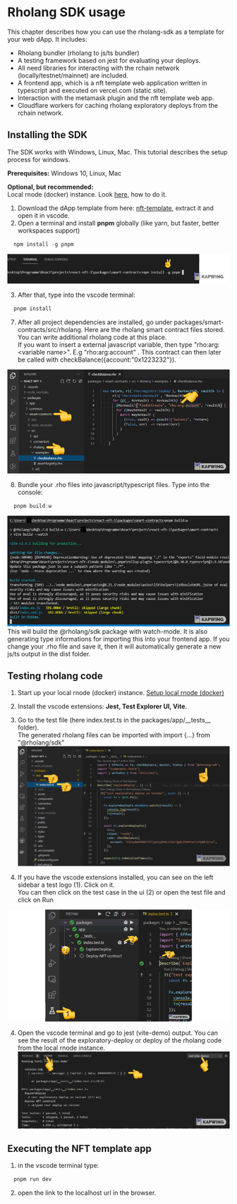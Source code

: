 # Rholang SDK usage

This chapter describes how you can use the rholang-sdk as a template for your web dApp. It includes:

- Rholang bundler (rholang to js/ts bundler)
- A testing framework based on jest for evaluating your deploys.
- All need libraries for interacting with the rchain network (locally/testnet/mainnet) are included.
- A frontend app, which is a nft template web application written in typescript and executed on vercel.com (static site).
- Interaction with the metamask plugin and the nft template web app.
- Cloudflare workers for caching rholang exploratory deploys from the rchain network.

## Installing the SDK

The SDK works with Windows, Linux, Mac. This tutorial describes the setup process for windows.

**Prerequisites:**
Windows 10, Linux, Mac

**Optional, but recommended:**  
Local rnode (docker) instance. Look [here](/dapps/setup-docker/), how to do it.

1. Download the dApp template from here: [nft-template](https://github.com/rholang/nft), extract it and open it in vscode.
2. Open a terminal and install **pnpm** globally (like yarn, but faster, better workspaces support)

```javascript
  npm install -g pnpm
```

![sdk-6](./images/sdk-6.png)

3. After that, type into the vscode terminal:

```javascript
  pnpm install
```

7. After all project dependencies are installed, go under packages/smart-contracts/src/rholang. Here are the rholang smart contract files stored. You can write additional rholang code at this place.  
   If you want to insert a external javascript variable, then type "rho:arg:&lt;variable name&gt;". E.g "rho:arg:account" .
   This contract can then later be called with checkBalance({account:"0x1223232"}).

![sdk-7](./images/sdk-7.png)

8. Bundle your .rho files into javascript/typescript files. Type into the console:

```javascript
  pnpm build:w
```

![sdk-8](./images/sdk-8.png)
This will build the @rholang/sdk package with watch-mode. It is also generating type informations for importing this into your frontend app. If you change your .rho file and save it, then it will automatically generate a new js/ts output in the dist folder.

## Testing rholang code

1. Start up your local rnode (docker) instance. [Setup local rnode (docker)](/dapps/setup-docker/)
2. Install the vscode extensions: **Jest, Test Explorer UI, Vite**.
3. Go to the test file (here index.test.ts in the packages/app/\_\_tests\_\_ folder).  
   The generated rholang files can be imported with import {...} from "@rholang/sdk"
   ![sdk-9](./images/sdk-9.png)

4. If you have the vscode extensions installed, you can see on the left sidebar a test logo (1). Click on it.  
   You can then click on the test case in the ui (2) or open the test file and click on Run

![sdk-10](./images/sdk-10.png)

4. Open the vscode terminal and go to jest (vite-demo) output. You can see the result of the exploratory-deploy or deploy of the rholang code from the local rnode instance.
   ![sdk-11](./images/sdk-11.png)

## Executing the NFT template app

1. in the vscode terminal type:

```javascript
  pnpm run dev
```

2. open the link to the localhost url in the browser.
